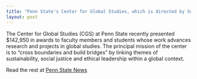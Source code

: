 ```yaml
---
title: "Penn State's Center for Global Studies, which is directed by Sophia McClennen, awards $142,950 in awards for research and scholarship"
layout: post
---
```

The Center for Global Studies (CGS) at Penn State recently presented $142,950  in awards to faculty members and students whose work advances research and projects in global studies. The principal mission of the center is to “cross boundaries and build bridges” by linking themes of sustainability, social justice and ethical leadership within a global context.

Read the rest at [Penn State News](https://news.psu.edu/story/357170/2015/05/13/academics/center-global-studies-announces-faculty-and-student-awards)